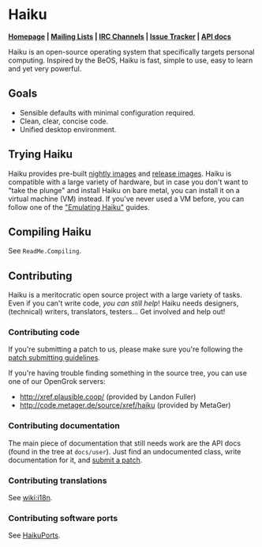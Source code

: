 Haiku
=======================
**[Homepage](https://www.haiku-os.org/)
| [Mailing Lists](https://www.haiku-os.org/community/ml)
| [IRC Channels](https://www.haiku-os.org/community/irc)
| [Issue Tracker](https://dev.haiku-os.org/)
| [API docs](https://www.haiku-os.org/docs/api/)**

Haiku is an open-source operating system that specifically targets personal
computing. Inspired by the BeOS, Haiku is fast, simple to use, easy to learn
and yet very powerful.

Goals
------------
 * Sensible defaults with minimal configuration required.
 * Clean, clear, concise code.
 * Unified desktop environment.

Trying Haiku
---------------
Haiku provides pre-built [nightly images](http://download.haiku-os.org/) and
[release images](https://www.haiku-os.org/get-haiku). Haiku is compatible
with a large variety of hardware, but in case you don't want to "take the
plunge" and install Haiku on bare metal, you can install it on a virtual
machine (VM) instead. If you've never used a VM before, you can follow one of
the ["Emulating Haiku"](https://www.haiku-os.org/guides/virtualizing/) guides.

Compiling Haiku
---------------
See `ReadMe.Compiling`.

Contributing
-------------------
Haiku is a meritocratic open source project with a large variety of tasks. Even
if you can't write code, *you can still help*! Haiku needs designers,
(technical) writers, translators, testers... Get involved and help out!

### Contributing code
If you're submitting a patch to us, please make sure you're following the
[patch submitting guidelines](https://dev.haiku-os.org/wiki/CodingGuidelines/SubmittingPatches).

If you're having trouble finding something in the source tree, you can use
one of our OpenGrok servers:

 * http://xref.plausible.coop/ (provided by Landon Fuller)
 * http://code.metager.de/source/xref/haiku (provided by MetaGer)

### Contributing documentation
The main piece of documentation that still needs work are the API docs (found
in the tree at `docs/user`). Just find an undocumented class, write
documentation for it, and [submit a patch](https://dev.haiku-os.org/wiki/CodingGuidelines/SubmittingPatches).

### Contributing translations
See [wiki:i18n](https://dev.haiku-os.org/wiki/i18n).

### Contributing software ports
See [HaikuPorts](https://github.com/haikuports/haikuports/).
